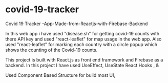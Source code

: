 # covid-19-tracker
Covid 19 Tracker -App-Made-from-Reactjs-with-Firebase-Backend

In this web app i have used "disease.sh" for getting covid-19 counts with there API key
and used "react-leaflet" for map usage in the web app.
Also used "react-leaflet" for marking each country with a circle popup which shows the counting of the Covid-19 counts.


This project is built with React.js as front end framework and Firebase as a backend.
In this project I have used UseEffect, UseState React Hooks , &

Used Component Based Structure for build most UI,
